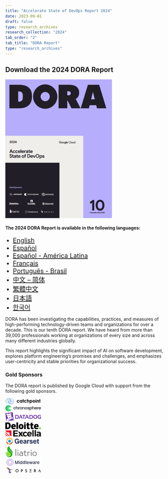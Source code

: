 ```yaml
---
title: "Accelerate State of DevOps Report 2024"
date: 2023-09-01
draft: false
type: research_archives
research_collection: "2024"
tab_order: "2"
tab_title: "DORA Report"
type: "research_archives"
---
```

## Download the 2024 DORA Report

<grid class="border_none" style="margin-top:1rem;">
<item>

<a href="https://cloud.google.com/devops/state-of-devops" target="_blank"><img src="2024-dora-accelerate-state-of-devops-report.png" alt="Accelerate State of DevOps Report 2024" style="max-width:24em;"></a>

</item>
<item>
  <h4>The 2024 DORA Report is available in the following languages:</h4>
  <ul>
    <li style="font-size:1.25rem;"><a href="https://cloud.google.com/devops/state-of-devops/?hl=en&region=US" target="_blank">English</a></li>
    <li style="font-size:1.25rem;"><a href="https://cloud.google.com/devops/state-of-devops/?hl=es&region=ES" target="_blank">Español</a></li>
    <li style="font-size:1.25rem;"><a href="https://cloud.google.com/devops/state-of-devops/?hl=es-419&region=MX" target="_blank">Español - América Latina</a></li>
    <li style="font-size:1.25rem;"><a href="https://cloud.google.com/devops/state-of-devops/?hl=fr&region=FR" target="_blank">Français</a></li>
    <li style="font-size:1.25rem;"><a href="https://cloud.google.com/devops/state-of-devops/?hl=pt-br&region=BR" target="_blank">Português - Brasil</a></li>
    <li style="font-size:1.25rem;"><a href="https://cloud.google.com/devops/state-of-devops/?hl=zh-cn&region=CN" target="_blank">中文 – 简体</a></li>
    <li style="font-size:1.25rem;"><a href="https://cloud.google.com/devops/state-of-devops/?hl=zh-tw&region=TW" target="_blank">繁體中文</a></li>
    <li style="font-size:1.25rem;"><a href="https://cloud.google.com/devops/state-of-devops/?hl=ja&region=JP" target="_blank">日本語</a></li>
    <li style="font-size:1.25rem;"><a href="https://cloud.google.com/devops/state-of-devops/?hl=ko&region=KR" target="_blank">한국어</a></li>
  </ul>
</item>
</grid>

DORA has been investigating the capabilities, practices, and measures of high-performing technology-driven teams and organizations for over a decade. This is our tenth DORA report. We have heard from more than 39,000 professionals working at organizations of every size and across many different industries globally.

This report highlights the significant impact of AI on software development, explores platform engineering’s promises and challenges, and emphasizes user-centricity and stable priorities for organizational success.

### Gold Sponsors

The DORA report is published by Google Cloud with support from the following gold sponsors.

<grid class="border_none" style="margin-top:1rem;grid-template-columns: 1fr 1fr 1fr;">

<item style="display:flex; align-items:center;">
<a href="https://www.catchpoint.com/" target="_blank"><img src="sponsors/catchpoint.png" style="max-width:8em; max-height:2.5em;" alt="Catchpoint"></a>
</item>

<item style="display:flex; align-items:center;">
<a href="https://chronosphere.io/" target="_blank"><img src="sponsors/chronosphere.png" style="max-width:8em; max-height:2.5em;" alt="chronosphere"></a>
</item>

<item style="display:flex; align-items:center;">
<a href="https://www.datadoghq.com/" target="_blank"><img src="sponsors/datadog.png" style="max-width:8em; max-height:2.5em;" alt="Datadog"></a>
</item>

<item style="display:flex; align-items:center;">
<a href="https://www2.deloitte.com/" target="_blank"><img src="sponsors/deloitte.png" style="max-width:8em; max-height:2.5em;" alt="Deloitte"></a>
</item>

<item style="display:flex; align-items:center;">
<a href="https://www.excella.com/" target="_blank"><img src="sponsors/excella.png" style="max-width:8em; max-height:2.5em;" alt="Excella"></a>
</item>

<item style="display:flex; align-items:center;">
<a href="https://gearset.com/" target="_blank"><img src="sponsors/gearset.png" style="max-width:8em; max-height:2.5em;" alt="Gearset"></a>
</item>

<item style="display:flex; align-items:center;">
<a href="https://www.liatrio.com/" target="_blank"><img src="sponsors/liatrio.png" style="max-width:8em; max-height:2.5em;" alt="Liatrio"></a>
</item>

<item style="display:flex; align-items:center;">
<a href="https://www.middlewarehq.com/middleware-open-source?utm_source=dora_report" target="_blank"><img src="sponsors/middleware.png" style="max-width:8em; max-height:2.5em;" alt="Middleware"></a>
</item>

<item style="display:flex; align-items:center;">
<a href="https://www.opsera.io/" target="_blank"><img src="sponsors/opseara.png" style="max-width:8em; max-height:2.5em;" alt="Opsera"></a>
</item>

</grid>
